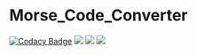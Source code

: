 # Morse_Code_Converter
[![Codacy Badge](https://api.codacy.com/project/badge/Grade/ebd6fa0fc8094899a52cfef2a90a49bf)](https://www.codacy.com/app/fsssosei/Morse_Code_Converter?utm_source=github.com&amp;utm_medium=referral&amp;utm_content=fsssosei/Morse_Code_Converter&amp;utm_campaign=Badge_Grade)
<img src="https://scrutinizer-ci.com/g/fsssosei/Morse_Code_Converter/badges/quality-score.png?b=master" />
<img src="https://scrutinizer-ci.com/g/fsssosei/Morse_Code_Converter/badges/build.png?b=master" />
<img src="https://scrutinizer-ci.com/g/fsssosei/Morse_Code_Converter/badges/code-intelligence.svg?b=master" />
